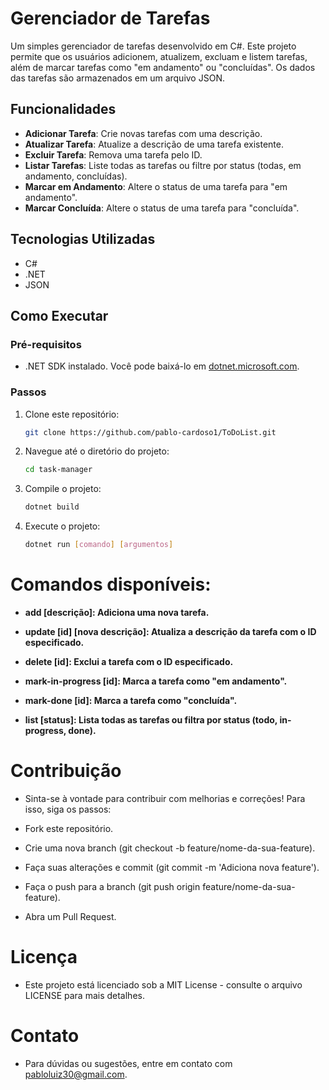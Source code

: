 # Gerenciador de Tarefas

Um simples gerenciador de tarefas desenvolvido em C#. Este projeto permite que os usuários adicionem, atualizem, excluam e listem tarefas, além de marcar tarefas como "em andamento" ou "concluídas". Os dados das tarefas são armazenados em um arquivo JSON.

## Funcionalidades

- **Adicionar Tarefa**: Crie novas tarefas com uma descrição.
- **Atualizar Tarefa**: Atualize a descrição de uma tarefa existente.
- **Excluir Tarefa**: Remova uma tarefa pelo ID.
- **Listar Tarefas**: Liste todas as tarefas ou filtre por status (todas, em andamento, concluídas).
- **Marcar em Andamento**: Altere o status de uma tarefa para "em andamento".
- **Marcar Concluída**: Altere o status de uma tarefa para "concluída".

## Tecnologias Utilizadas

- C#
- .NET
- JSON

## Como Executar

### Pré-requisitos

- .NET SDK instalado. Você pode baixá-lo em [dotnet.microsoft.com](https://dotnet.microsoft.com/download).

### Passos

1. Clone este repositório:
   ```bash
   git clone https://github.com/pablo-cardoso1/ToDoList.git

2. Navegue até o diretório do projeto:
   ```bash
   cd task-manager
   
3. Compile o projeto:
   ```bash
   dotnet build

4. Execute o projeto:
   ```bash
   dotnet run [comando] [argumentos]

# Comandos disponíveis:

- **add [descrição]: Adiciona uma nova tarefa.**

- **update [id] [nova descrição]: Atualiza a descrição da tarefa com o ID especificado.**

- **delete [id]: Exclui a tarefa com o ID especificado.**

- **mark-in-progress [id]: Marca a tarefa como "em andamento".**

- **mark-done [id]: Marca a tarefa como "concluída".**

- **list [status]: Lista todas as tarefas ou filtra por status (todo, in-progress, done).**

# Contribuição

- Sinta-se à vontade para contribuir com melhorias e correções! Para isso, siga os passos:

- Fork este repositório.

- Crie uma nova branch (git checkout -b feature/nome-da-sua-feature).

- Faça suas alterações e commit (git commit -m 'Adiciona nova feature').

- Faça o push para a branch (git push origin feature/nome-da-sua-feature).

- Abra um Pull Request.

# Licença
- Este projeto está licenciado sob a MIT License - consulte o arquivo LICENSE para mais detalhes.

# Contato
- Para dúvidas ou sugestões, entre em contato com pabloluiz30@gmail.com.
